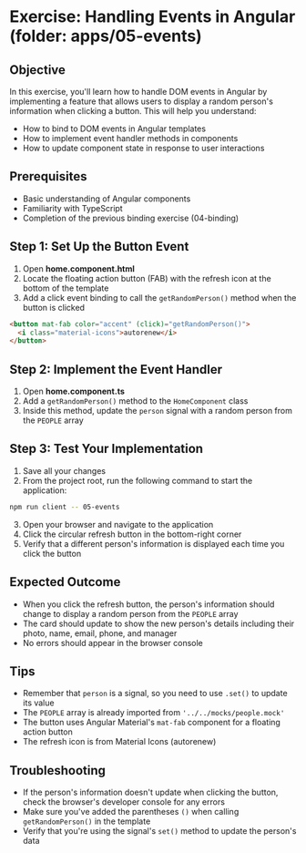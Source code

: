 # Exercise: Handling Events in Angular (folder: apps/05-events)

## Objective

In this exercise, you'll learn how to handle DOM events in Angular by implementing a feature that allows users to display a random person's information when clicking a button. This will help you understand:

- How to bind to DOM events in Angular templates
- How to implement event handler methods in components
- How to update component state in response to user interactions

## Prerequisites

- Basic understanding of Angular components
- Familiarity with TypeScript
- Completion of the previous binding exercise (04-binding)

## Step 1: Set Up the Button Event

1. Open **home.component.html**
2. Locate the floating action button (FAB) with the refresh icon at the bottom of the template
3. Add a click event binding to call the `getRandomPerson()` method when the button is clicked

```html
<button mat-fab color="accent" (click)="getRandomPerson()">
  <i class="material-icons">autorenew</i>
</button>
```

## Step 2: Implement the Event Handler

1. Open **home.component.ts**
2. Add a `getRandomPerson()` method to the `HomeComponent` class
3. Inside this method, update the `person` signal with a random person from the `PEOPLE` array

## Step 3: Test Your Implementation

1. Save all your changes
2. From the project root, run the following command to start the application:

```bash
npm run client -- 05-events
```

3. Open your browser and navigate to the application
4. Click the circular refresh button in the bottom-right corner
5. Verify that a different person's information is displayed each time you click the button

## Expected Outcome

- When you click the refresh button, the person's information should change to display a random person from the `PEOPLE` array
- The card should update to show the new person's details including their photo, name, email, phone, and manager
- No errors should appear in the browser console

## Tips

- Remember that `person` is a signal, so you need to use `.set()` to update its value
- The `PEOPLE` array is already imported from `'../../mocks/people.mock'`
- The button uses Angular Material's `mat-fab` component for a floating action button
- The refresh icon is from Material Icons (autorenew)

## Troubleshooting

- If the person's information doesn't update when clicking the button, check the browser's developer console for any errors
- Make sure you've added the parentheses `()` when calling `getRandomPerson()` in the template
- Verify that you're using the signal's `set()` method to update the person's data
